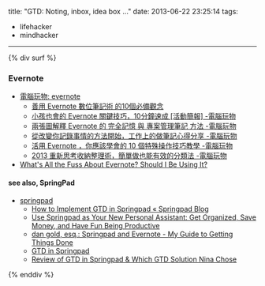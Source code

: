 title: "GTD: Noting, inbox, idea box ..."
date: 2013-06-22 23:25:14
tags:
- lifehacker
- mindhacker
---

{% div surf %}

### Evernote ###

-   [電腦玩物: evernote](http://goo.gl/Ta1LG)
    -   [善用 Evernote 數位筆記術 的10個必備觀念](http://goo.gl/piL6I)
    -   [小孩也會的 Evernote 關鍵技巧，10分鐘速成 [活動簡報] -電腦玩物](http://goo.gl/veOUP)
    -   [兩張圖解釋 Evernote 的 完全記憶 與 專案管理筆記 方法 -電腦玩物](http://goo.gl/NQ7he)
    -   [從改變你記錄事情的方法開始，工作上的做筆記心得分享 -電腦玩物](http://goo.gl/MliCz)
    -   [活用 Evernote ，你應該學會的 10 個特殊操作技巧教學 -電腦玩物](http://goo.gl/56UN7)
    -   [2013 重新思考收納整理術，簡單做也能有效的分類法 -電腦玩物](http://goo.gl/d0NPv)
-   [What's All the Fuss About Evernote? Should I Be Using It?](http://goo.gl/0Wdat)

#### see also, SpringPad ####

-   [springpad](http://springpadit.com/)
    -   [How to Implement GTD in Springpad « Springpad Blog](http://goo.gl/BC6oV)
    -   [Use Springpad as Your New Personal Assistant: Get Organized, Save Money, and Have Fun Being Productive](http://goo.gl/Ua4zA)
    -   [dan gold, esq.: Springpad and Evernote - My Guide to Getting Things Done](http://goo.gl/8GAwo)
    -   [GTD in Springpad](http://goo.gl/6tIoL)
    -   [Review of GTD in Springpad & Which GTD Solution Nina Chose](http://goo.gl/r4kuO)

{% enddiv %}
